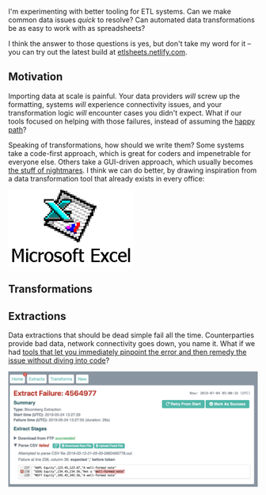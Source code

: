 I'm experimenting with better tooling for ETL systems. Can we make common data issues *quick* to resolve? Can automated data transformations be as easy to work with as spreadsheets? 

I think the answer to those questions is yes, but don't take my word for it – you can try out the latest build at [etlsheets.netlify.com](http://etlsheets.netlify.com).

## Motivation

Importing data at scale is painful. Your data providers *will* screw up the formatting, systems *will* experience connectivity issues, and your transformation logic *will* encounter cases you didn't expect. What if our tools focused on helping with those failures, instead of assuming the [happy path](https://en.wikipedia.org/wiki/Happy_path)?

Speaking of transformations, how should we write them? Some systems take a code-first approach, which is great for coders and impenetrable for everyone else. Others take a GUI-driven approach, which usually becomes [the stuff of nightmares](https://www.iri.com/blog/wp-content/uploads/2016/03/EDIT-IN-WP-From-Informatica-to-Voracity-via-ADS-CATfX-Paul-Kinnier-AnalytiX-DS-2.jpg). I think we can do better, by drawing inspiration from a data transformation tool that already exists in every office:

![Excel](docs/excel.gif)


## Transformations

## Extractions

Data extractions that should be dead simple fail all the time. Counterparties provide bad data, network connectivity goes down, you name it. What if we had [tools that let you immediately pinpoint the error and then remedy the issue without diving into code](https://etlsheets.netlify.com/extract/?id=4564977)?

![Extract failure](docs/extractFailure.jpg)